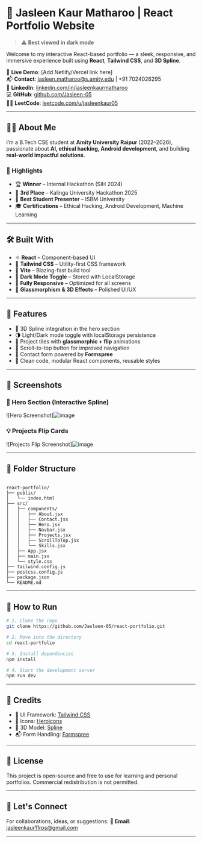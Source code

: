 # 💫 Jasleen Kaur Matharoo | React Portfolio Website

> ⚠️ **Best viewed in dark mode**

Welcome to my interactive React-based portfolio — a sleek, responsive, and immersive experience built using **React**, **Tailwind CSS**, and **3D Spline**.

🔗 **Live Demo**: [Add Netlify/Vercel link here]  
📬 **Contact**: jasleen.matharoo@s.amity.edu | +91 7024026295  
🔗 **LinkedIn**: [linkedin.com/in/jasleenkaurmatharoo](http://www.linkedin.com/in/jasleenkaurmatharoo)  
💻 **GitHub**: [github.com/Jasleen-05](https://github.com/Jasleen-05)  
👩‍💻 **LeetCode**: [leetcode.com/u/jasleenkaur05](https://leetcode.com/u/jasleenkaur05)

---

## 👩‍💻 About Me

I’m a B.Tech CSE student at **Amity University Raipur** (2022–2026), passionate about **AI, ethical hacking, Android development**, and building **real-world impactful solutions**.

### 🌟 Highlights

- 🏆 **Winner** – Internal Hackathon (SIH 2024)
- 🥉 **3rd Place** – Kalinga University Hackathon 2025
- 🥇 **Best Student Presenter** – ISBM University
- 🎓 **Certifications** – Ethical Hacking, Android Development, Machine Learning

---

## 🛠️ Built With

- ⚛️ **React** – Component-based UI
- 💨 **Tailwind CSS** – Utility-first CSS framework
- 🎯 **Vite** – Blazing-fast build tool
- 🧠 **Dark Mode Toggle** – Stored with LocalStorage
- 📱 **Fully Responsive** – Optimized for all screens
- 🧊 **Glassmorphism & 3D Effects** – Polished UI/UX

---

## 🚀 Features

- 🌌 3D Spline integration in the hero section
- 🌗 Light/Dark mode toggle with localStorage persistence
- 🧱 Project tiles with **glassmorphic + flip** animations
- 📄 Scroll-to-top button for improved navigation
- 💬 Contact form powered by **Formspree**
- 🎨 Clean code, modular React components, reusable styles

---

## 🧪 Screenshots

### 🌠 Hero Section (Interactive Spline)
![Hero Screenshot]![image](https://github.com/user-attachments/assets/0a91e434-8cc4-4a43-882e-0915a5b445f7)

### 💡 Projects Flip Cards
![Projects Flip Screenshot]![image](https://github.com/user-attachments/assets/0f905e2f-eb98-4ebc-9064-e3a454b452ae)

---

## 📁 Folder Structure

```

react-portfolio/
├── public/
│   └── index.html
├── src/
│   ├── components/
│   │   ├── About.jsx
│   │   ├── Contact.jsx
│   │   ├── Hero.jsx
│   │   ├── Navbar.jsx
│   │   ├── Projects.jsx
│   │   ├── ScrollToTop.jsx
│   │   └── Skills.jsx
│   ├── App.jsx
│   ├── main.jsx
│   └── style.css
├── tailwind.config.js
├── postcss.config.js
├── package.json
└── README.md

````

---

## 🧩 How to Run

```bash
# 1. Clone the repo
git clone https://github.com/Jasleen-05/react-portfolio.git

# 2. Move into the directory
cd react-portfolio

# 3. Install dependencies
npm install

# 4. Start the development server
npm run dev
````

---

## 🙌 Credits

* 🎨 UI Framework: [Tailwind CSS](https://tailwindcss.com/)
* 🧠 Icons: [Heroicons](https://heroicons.com/)
* 🌌 3D Model: [Spline](https://spline.design/)
* 📬 Form Handling: [Formspree](https://formspree.io/)

---

## 📌 License

This project is open-source and free to use for learning and personal portfolios. Commercial redistribution is not permitted.

---

## 🤝 Let's Connect

For collaborations, ideas, or suggestions:
📧 **Email**: [jasleenkaur11rps@gmail.com](mailto:jasleen.matharoo@s.amity.edu)

---
